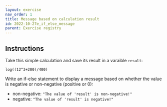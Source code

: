 ```yaml
---
layout: exercise 
nav_order: 1
title: Message based on calculation result
id: 2022-10-27e_if_else_message
parent: Exercise registry
---
```


## Instructions

Take this simple calculation and save its result in a varaible `result`:

`log((12^3+200)/400) `

Write an if-else statement to display a message based on whether the value is negative or non-negative (positive or 0):
- non-negative: `"The value of 'result' is non-negative!"`
- negative: `"The value of 'result' is negative!"`


